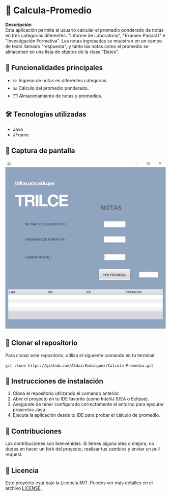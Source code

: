 # 🎯 Calcula-Promedio

**Descripción**  
Esta aplicación permite al usuario calcular el promedio ponderado de notas en tres categorías diferentes: "Informe de Laboratorio", "Examen Parcial I" e "Investigación Formativa". Las notas ingresadas se muestran en un campo de texto llamado "respuesta", y tanto las notas como el promedio se almacenan en una lista de objetos de la clase "Datos".

## 🚀 Funcionalidades principales
- ✏️ Ingreso de notas en diferentes categorías.
- 📊 Cálculo del promedio ponderado.
- 🗂️ Almacenamiento de notas y promedios.

## 🛠️ Tecnologías utilizadas
- Java
- JFrame

## 📸 Captura de pantalla
![Captura de Pantalla](https://github.com/AldairDominguez/Calcula-Promedio/blob/main/Promedio/build/classes/main.PNG)

## 📝 Clonar el repositorio
Para clonar este repositorio, utiliza el siguiente comando en tu terminal:

`git clone https://github.com/AldairDominguez/Calcula-Promedio.git`

## 🚀 Instrucciones de instalación
1. Clona el repositorio utilizando el comando anterior.
2. Abre el proyecto en tu IDE favorito (como IntelliJ IDEA o Eclipse).
3. Asegúrate de tener configurado correctamente el entorno para ejecutar proyectos Java.
4. Ejecuta la aplicación desde tu IDE para probar el cálculo de promedio.

## 🤝 Contribuciones
Las contribuciones son bienvenidas. Si tienes alguna idea o mejora, no dudes en hacer un fork del proyecto, realizar tus cambios y enviar un pull request.

## 📄 Licencia
Este proyecto está bajo la Licencia MIT. Puedes ver más detalles en el archivo [LICENSE](https://github.com/AldairDominguez/Calcula-Promedio/blob/main/LICENSE).
